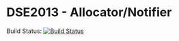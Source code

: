 # DSE2013 - Allocator/Notifier

Build Status: [![Build Status](https://travis-ci.org/DSE2013/allocator.png?branch=master)](https://travis-ci.org/DSE2013/allocator)
